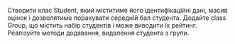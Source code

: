 Створити клас Student, який міститиме його ідентифікаційні дані, масив оцінок і дозволятиме порахувати середній бал студента. Додайте class Group, що містить набір студентів і може виводити їх рейтинг. Реалізуйте методи додавання, видалення студента з групи.